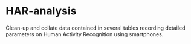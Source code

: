 HAR-analysis
============

Clean-up and collate data contained in several tables recording detailed parameters on Human Activity Recognition using smartphones.
